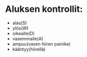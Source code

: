 # Aluksen kontrollit:
* alas(S)
* ylös(W)
* oikealle(D)
* vasemmalle(A)
* ampuu(vasen hiiren painike)
* kääntyy(hiirellä)
